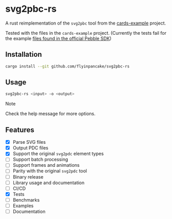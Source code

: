# svg2pbc-rs

A rust reimplementation of the `svg2pbc` tool from the [cards-example](https://github.com/pebble-examples/cards-example/blob/master/tools/svg2pdc.py) project.

Tested with the files in the `cards-example` project. (Currently the tests fail for the example [files found in the official Pebble SDK](https://developer.rebble.io/developer.pebble.com/guides/app-resources/converting-svg-to-pdc/index.html#example-output))

## Installation

```bash
cargo install --git github.com/flyinpancake/svg2pbc-rs
```

## Usage

```bash
svg2pbc-rs <input> -o <output>
```

> [!NOTE]
>
> Check the help message for more options.

## Features

- [x] Parse SVG files
- [x] Output PDC files
- [x] Support the original `svg2pdc` element types
- [ ] Support batch processing
- [ ] Support frames and animations
- [ ] Parity with the original `svg2pdc` tool
- [ ] Binary release
- [ ] Library usage and documentation
- [ ] CI/CD
- [x] Tests
- [ ] Benchmarks
- [ ] Examples
- [ ] Documentation

